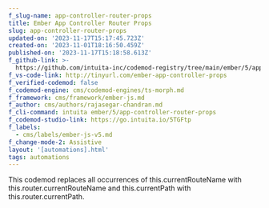 ```yaml
---
f_slug-name: app-controller-router-props
title: Ember App Controller Router Props
slug: app-controller-router-props
updated-on: '2023-11-17T15:17:45.723Z'
created-on: '2023-11-01T18:16:50.459Z'
published-on: '2023-11-17T15:18:58.613Z'
f_github-link: >-
  https://github.com/intuita-inc/codemod-registry/tree/main/ember/5/app-controller-router-props
f_vs-code-link: http://tinyurl.com/ember-app-controller-props
f_verified-codemod: false
f_codemod-engine: cms/codemod-engines/ts-morph.md
f_framework: cms/framework/ember-js.md
f_author: cms/authors/rajasegar-chandran.md
f_cli-command: intuita ember/5/app-controller-router-props
f_codemod-studio-link: https://go.intuita.io/5TGFtp
f_labels:
  - cms/labels/ember-js-v5.md
f_change-mode-2: Assistive
layout: '[automations].html'
tags: automations
---
```


This codemod replaces all occurrences of this.currentRouteName with this.router.currentRouteName and this.currentPath with this.router.currentPath.
